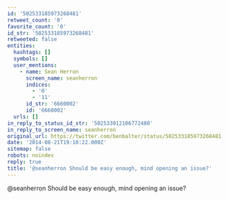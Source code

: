 ```yaml
---
id: '502533185973268481'
retweet_count: '0'
favorite_count: '0'
id_str: '502533185973268481'
retweeted: false
entities:
  hashtags: []
  symbols: []
  user_mentions:
    - name: Sean Herron
      screen_name: seanherron
      indices:
        - '0'
        - '11'
      id_str: '6660002'
      id: '6660002'
  urls: []
in_reply_to_status_id_str: '502533012106772480'
in_reply_to_screen_name: seanherron
original_url: https://twitter.com/benbalter/status/502533185973268481
date: '2014-08-21T19:10:22.000Z'
sitemap: false
robots: noindex
reply: true
title: '@seanherron Should be easy enough, mind opening an issue?'
---
```


@seanherron Should be easy enough, mind opening an issue?